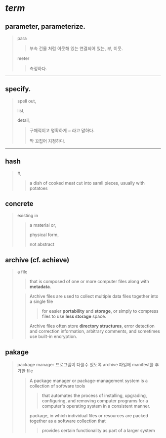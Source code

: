 # **_term_**
## parameter,  parameterize. 
  > para
  >> 부속 건물 처럼 이웃해 있는 연결되어 있는,
  >> 부, 이웃.
  >
  > meter
  >> 측정하다.
---
## specify.
  > spell out,
  >
  > list,
  >
  > detail, 
  >
  >> 구체적이고 명확하게 ~ 라고 말하다.  
  >>
  >> 딱 꼬집어 지정하다.  
---
## hash
  > \#,   
  >> a dish of cooked meat cut into samll pieces,
      usually with potatoes

## concrete
  > existing in 
  >> a material or,
  >>
  >> physical form, 
  >>
  >> not abstract

## archive (cf. achieve)
> a file 
>> that is composed of one or more computer files along with __metadata__. 
>
>> Archive files are used to collect multiple data files together into a single file 
>>
>>> for easier __portability__ and __storage__, or simply to compress files to use __less storage__ space. 
>>
>> Archive files often store __directory structures__, error detection and correction information, arbitrary comments, and sometimes use built-in encryption.

## pakage
> package manager 프로그램이 다룰수 있도록 archive 파일에 manifest를 추가한 file
>
>> A package manager or package-management system is a collection of software tools 
>>
>>> that automates the process of installing, upgrading, configuring, and removing computer programs for a computer's operating system in a consistent manner.
>>
>> package, in which individual files or resources are packed together as a software collection that 
>>
>>> provides certain functionality as part of a larger system

